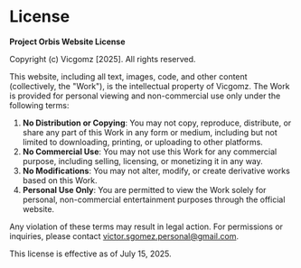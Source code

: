 # License

**Project Orbis Website License**

Copyright (c) Vicgomz [2025]. All rights reserved.

This website, including all text, images, code, and other content (collectively, the "Work"), is the intellectual property of Vicgomz. The Work is provided for personal viewing and non-commercial use only under the following terms:

1. **No Distribution or Copying**: You may not copy, reproduce, distribute, or share any part of this Work in any form or medium, including but not limited to downloading, printing, or uploading to other platforms.
2. **No Commercial Use**: You may not use this Work for any commercial purpose, including selling, licensing, or monetizing it in any way.
3. **No Modifications**: You may not alter, modify, or create derivative works based on this Work.
4. **Personal Use Only**: You are permitted to view the Work solely for personal, non-commercial entertainment purposes through the official website.

Any violation of these terms may result in legal action. For permissions or inquiries, please contact victor.sgomez.personal@gmail.com.

This license is effective as of July 15, 2025.
